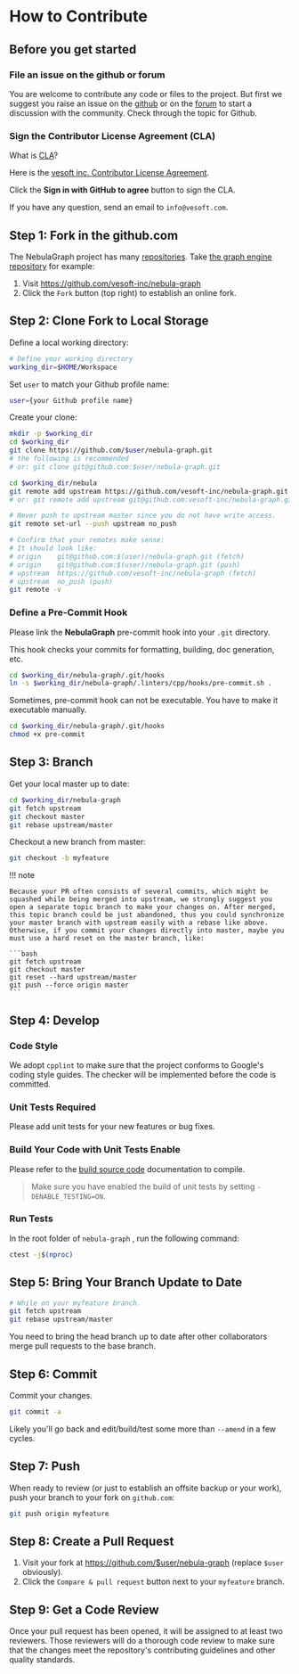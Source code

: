 # How to Contribute

## Before you get started

### File an issue on the github or forum

You are welcome to contribute any code or files to the project. But first we suggest you raise an issue on the [github](https://github.com/vesoft-inc/nebula-graph) or on the [forum](https://discuss.nebula-graph.io/)
 to start a discussion with the community. Check through the topic for Github.

### Sign the Contributor License Agreement (CLA)

What is [CLA](https://www.apache.org/licenses/contributor-agreements.html)?

Here is the [vesoft inc. Contributor License Agreement](https://cla-assistant.io/vesoft-inc/).

Click the **Sign in with GitHub to agree** button to sign the CLA.

If you have any question, send an email to `info@vesoft.com`.

## Step 1: Fork in the github.com

The NebulaGraph project has many [repositories](https://github.com/vesoft-inc). Take [the graph engine repository](https://github.com/vesoft-inc/nebula-graph) for example:

1. Visit https://github.com/vesoft-inc/nebula-graph
1. Click the `Fork` button (top right) to establish an online fork.

## Step 2: Clone Fork to Local Storage

Define a local working directory:

```bash
# Define your working directory
working_dir=$HOME/Workspace
```

Set `user` to match your Github profile name:

```bash
user={your Github profile name}
```

Create your clone:

```bash
mkdir -p $working_dir
cd $working_dir
git clone https://github.com/$user/nebula-graph.git
# the following is recommended
# or: git clone git@github.com:$user/nebula-graph.git

cd $working_dir/nebula
git remote add upstream https://github.com/vesoft-inc/nebula-graph.git
# or: git remote add upstream git@github.com:vesoft-inc/nebula-graph.git

# Never push to upstream master since you do not have write access.
git remote set-url --push upstream no_push

# Confirm that your remotes make sense:
# It should look like:
# origin    git@github.com:$(user)/nebula-graph.git (fetch)
# origin    git@github.com:$(user)/nebula-graph.git (push)
# upstream  https://github.com/vesoft-inc/nebula-graph (fetch)
# upstream  no_push (push)
git remote -v
```

### Define a Pre-Commit Hook

Please link the **NebulaGraph** pre-commit hook into your `.git` directory.

This hook checks your commits for formatting, building, doc generation, etc.

```bash
cd $working_dir/nebula-graph/.git/hooks
ln -s $working_dir/nebula-graph/.linters/cpp/hooks/pre-commit.sh .
```

Sometimes, pre-commit hook can not be executable. You have to make it executable manually.

```bash
cd $working_dir/nebula-graph/.git/hooks
chmod +x pre-commit
```

## Step 3: Branch

Get your local master up to date:

```bash
cd $working_dir/nebula-graph
git fetch upstream
git checkout master
git rebase upstream/master
```

Checkout a new branch from master:

```bash
git checkout -b myfeature
```

!!! note

    Because your PR often consists of several commits, which might be squashed while being merged into upstream, we strongly suggest you open a separate topic branch to make your changes on. After merged, this topic branch could be just abandoned, thus you could synchronize your master branch with upstream easily with a rebase like above. Otherwise, if you commit your changes directly into master, maybe you must use a hard reset on the master branch, like:

    ```bash
    git fetch upstream
    git checkout master
    git reset --hard upstream/master
    git push --force origin master
    ```

## Step 4: Develop

### Code Style

We adopt `cpplint` to make sure that the project conforms to Google's coding style guides. The checker will be implemented before the code is committed.

### Unit Tests Required

Please add unit tests for your new features or bug fixes.

### Build Your Code with Unit Tests Enable

Please refer to the [build source code](../4.deployment-and-installation/2.compile-and-install-nebula-graph/1.install-nebula-graph-by-compiling-the-source-code.md) documentation to compile.

> Make sure you have enabled the build of unit tests by setting `-DENABLE_TESTING=ON`.

### Run Tests

In the root folder of `nebula-graph` , run the following command:

```bash
ctest -j$(nproc)
```

## Step 5: Bring Your Branch Update to Date

```bash
# While on your myfeature branch.
git fetch upstream
git rebase upstream/master
```

You need to bring the head branch up to date after other collaborators merge pull requests to the base branch.

## Step 6: Commit

Commit your changes.

```bash
git commit -a
```

Likely you'll go back and edit/build/test some more than `--amend` in a few cycles.

## Step 7: Push

When ready to review (or just to establish an offsite backup or your work),
push your branch to your fork on `github.com`:

```bash
git push origin myfeature
```

## Step 8: Create a Pull Request

1. Visit your fork at https://github.com/$user/nebula-graph (replace `$user` obviously).
2. Click the `Compare & pull request` button next to your `myfeature` branch.

## Step 9: Get a Code Review

Once your pull request has been opened, it will be assigned to at least two
reviewers. Those reviewers will do a thorough code review to make sure that the changes meet the repository's contributing guidelines and other quality standards.
